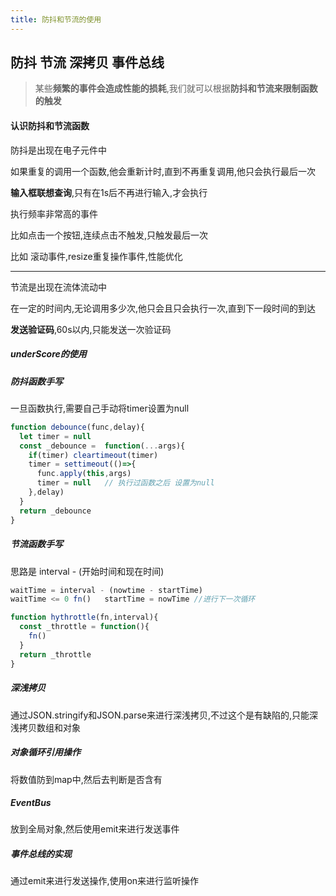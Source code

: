 ```yaml
---
title: 防抖和节流的使用
---
```


## 防抖 节流 深拷贝 事件总线 

>  某些**频繁的事件会造成性能的损耗**,我们就可以根据**防抖和节流来限制函数的触发**

#### 认识防抖和节流函数

防抖是出现在电子元件中

如果重复的调用一个函数,他会重新计时,直到不再重复调用,他只会执行最后一次

**输入框联想查询**,只有在1s后不再进行输入,才会执行

执行频率非常高的事件

比如点击一个按钮,连续点击不触发,只触发最后一次

比如 滚动事件,resize重复操作事件,性能优化

****

节流是出现在流体流动中

在一定的时间内,无论调用多少次,他只会且只会执行一次,直到下一段时间的到达

**发送验证码**,60s以内,只能发送一次验证码

##### underScore的使用



##### 防抖函数手写

一旦函数执行,需要自己手动将timer设置为null

```js
function debounce(func,delay){
  let timer = null
  const _debounce =  function(...args){
    if(timer) cleartimeout(timer)
    timer = settimeout(()=>{
      func.apply(this,args)
      timer = null   // 执行过函数之后 设置为null
    },delay)
  }
  return _debounce
}
```



##### 节流函数手写

思路是 interval - (开始时间和现在时间)

```js
waitTime = interval - (nowtime - startTime)
waitTime <= 0 fn()   startTime = nowTime //进行下一次循环
```



```js
function hythrottle(fn,interval){
  const _throttle = function(){
    fn()
  }
  return _throttle
}
```

##### 深浅拷贝

通过JSON.stringify和JSON.parse来进行深浅拷贝,不过这个是有缺陷的,只能深浅拷贝数组和对象

##### 对象循环引用操作

将数值防到map中,然后去判断是否含有

##### EventBus

 放到全局对象,然后使用emit来进行发送事件

##### 事件总线的实现

通过emit来进行发送操作,使用on来进行监听操作